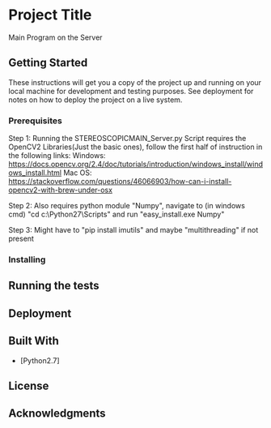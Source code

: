 # Project Title

Main Program on the Server

## Getting Started

These instructions will get you a copy of the project up and running on your local machine for development and testing purposes. See deployment for notes on how to deploy the project on a live system.

### Prerequisites

Step 1:
Running the STEREOSCOPICMAIN_Server.py Script requires the OpenCV2 Libraries(Just the basic ones), follow the first half of instruction in the
following links: 
Windows: https://docs.opencv.org/2.4/doc/tutorials/introduction/windows_install/windows_install.html
Mac OS: https://stackoverflow.com/questions/46066903/how-can-i-install-opencv2-with-brew-under-osx

Step 2: Also requires python module "Numpy", navigate to (in windows cmd) "cd c:\Python27\Scripts" and run "easy_install.exe Numpy"

Step 3: Might have to "pip install imutils" and maybe "multithreading" if not present

### Installing


## Running the tests



## Deployment



## Built With

* [Python2.7]


## License


## Acknowledgments

